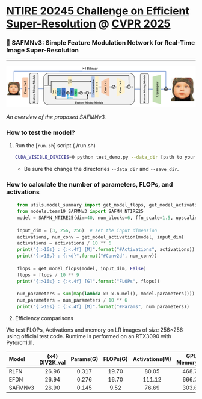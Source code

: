 # [NTIRE 20245 Challenge on Efficient Super-Resolution](https://cvlai.net/ntire/2025/) @ [CVPR 2025](https://cvpr2025.thecvf.com/)

### 📖 SAFMNv3: Simple Feature Modulation Network for Real-Time Image Super-Resolution

---
<p align="center">
  <img width="800" src="./figs/safmnv3_architecture.png">
</p>

*An overview of the proposed SAFMNv3.*


### How to test the model?

1. Run the [`run.sh`] script (./run.sh)
    ```bash
    CUDA_VISIBLE_DEVICES=0 python test_demo.py --data_dir [path to your data dir] --save_dir [path to your save dir] --model_id 23
    ```
    - Be sure the change the directories `--data_dir` and `--save_dir`.

   
### How to calculate the number of parameters, FLOPs, and activations

```python
    from utils.model_summary import get_model_flops, get_model_activation
    from models.team19_SAFMNv3 import SAFMN_NTIRE25
    model = SAFMN_NTIRE25(dim=40, num_blocks=6, ffn_scale=1.5, upscaling_factor=4)
    
    input_dim = (3, 256, 256)  # set the input dimension
    activations, num_conv = get_model_activation(model, input_dim)
    activations = activations / 10 ** 6
    print("{:>16s} : {:<.4f} [M]".format("#Activations", activations))
    print("{:>16s} : {:<d}".format("#Conv2d", num_conv))

    flops = get_model_flops(model, input_dim, False)
    flops = flops / 10 ** 9
    print("{:>16s} : {:<.4f} [G]".format("FLOPs", flops))

    num_parameters = sum(map(lambda x: x.numel(), model.parameters()))
    num_parameters = num_parameters / 10 ** 6
    print("{:>16s} : {:<.4f} [M]".format("#Params", num_parameters))
```

2. Efficiency comparisons

We test FLOPs, Activations and memory on LR images of size 256×256 using official test code.
Runtime is performed on an RTX3090 with Pytorch1.11.

| Model | (x4) DIV2K_val | Params(G) | FLOPs(G) | Activations(M) | GPU Memory(M) | Runtime(ms) | 
| :-----| :-----:   | :-----:    | :-----:   | :-----:  | :-----:        | :-----: | 
| RLFN | 26.96| 0.317| 19.70| 80.05 | 468.77 | 16.18 |
| EFDN | 26.94| 0.276| 16.70 | 111.12 | 666.26 | 11.55 |
| SAFMNv3 |26.90| 0.145 | 9.52 | 76.69 | 303.60 | 6.70|
